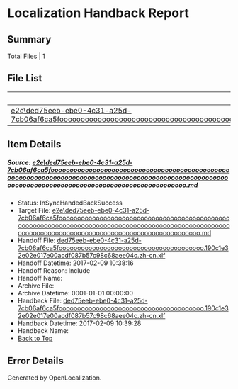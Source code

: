 # <a name='report-top'></a> Localization Handback Report

## Summary
 Total Files | 1

## File List
 Source File | Status | Details 
 ----------- | ------ | ------- 
 [e2e\ded75eeb-ebe0-4c31-a25d-7cb06af6ca5foooooooooooooooooooooooooooooooooooooooooooooooooooooooooooooooooooooooooooooooooooooooooooooooooooooooooooooooooooooooooooooooooooooooooooooooooooooooo.md](https://github.com/OpenLocalizationTestOrg/ol-test0/blob/0a52fb362ffe49f1c7fe4f8015b1db8c0ddeb585/e2e/ded75eeb-ebe0-4c31-a25d-7cb06af6ca5foooooooooooooooooooooooooooooooooooooooooooooooooooooooooooooooooooooooooooooooooooooooooooooooooooooooooooooooooooooooooooooooooooooooooooooooooooooooo.md) | InSyncHandedBackSuccess | [Details](#eec6d413cc12d11531d2e394224a145bae0b87291)

## Item Details
##### <a name='eec6d413cc12d11531d2e394224a145bae0b87291'></a> Source: [e2e\ded75eeb-ebe0-4c31-a25d-7cb06af6ca5foooooooooooooooooooooooooooooooooooooooooooooooooooooooooooooooooooooooooooooooooooooooooooooooooooooooooooooooooooooooooooooooooooooooooooooooooooooooo.md](https://github.com/OpenLocalizationTestOrg/ol-test0/blob/0a52fb362ffe49f1c7fe4f8015b1db8c0ddeb585/e2e/ded75eeb-ebe0-4c31-a25d-7cb06af6ca5foooooooooooooooooooooooooooooooooooooooooooooooooooooooooooooooooooooooooooooooooooooooooooooooooooooooooooooooooooooooooooooooooooooooooooooooooooooooo.md)
* Status: InSyncHandedBackSuccess
* Target File: [e2e\ded75eeb-ebe0-4c31-a25d-7cb06af6ca5foooooooooooooooooooooooooooooooooooooooooooooooooooooooooooooooooooooooooooooooooooooooooooooooooooooooooooooooooooooooooooooooooooooooooooooooooooooooo.md](https://github.com/OpenLocalizationTestOrg/ol-test0-zhcn/blob/6cee4d4704a53640f755ce9ca44b110701a0a7cd/e2e/ded75eeb-ebe0-4c31-a25d-7cb06af6ca5foooooooooooooooooooooooooooooooooooooooooooooooooooooooooooooooooooooooooooooooooooooooooooooooooooooooooooooooooooooooooooooooooooooooooooooooooooooooo.md)
* Handoff File: [ded75eeb-ebe0-4c31-a25d-7cb06af6ca5fooooooooooooooooooooooooooooooooooooooo.190c1e32e02e017e00acdf087b57c98c68aee04c.zh-cn.xlf](https://github.com/OpenLocalizationTestOrg/ol-test0-handoff/blob/5b1c9e4e4f23dff46d71390a94a1b229581ca731/ol-handoff/OpenLocalizationTestOrg/ol-test0-zhcn/shujia/ht/ded75eeb-ebe0-4c31-a25d-7cb06af6ca5fooooooooooooooooooooooooooooooooooooooo.190c1e32e02e017e00acdf087b57c98c68aee04c.zh-cn.xlf)
* Handoff Datetime: 2017-02-09 10:38:16
* Handoff Reason: Include
* Handoff Name: 
* Archive File: 
* Archive Datetime: 0001-01-01 00:00:00
* Handback File: [ded75eeb-ebe0-4c31-a25d-7cb06af6ca5fooooooooooooooooooooooooooooooooooooooo.190c1e32e02e017e00acdf087b57c98c68aee04c.zh-cn.xlf](https://github.com/OpenLocalizationTestOrg/ol-test0-handback/blob/afe72d3291cbc29e0fd2fbfab57253bd2bd1c15f/ol-handback/OpenLocalizationTestOrg/ol-test0-zhcn/shujia/ht/ded75eeb-ebe0-4c31-a25d-7cb06af6ca5fooooooooooooooooooooooooooooooooooooooo.190c1e32e02e017e00acdf087b57c98c68aee04c.zh-cn.xlf)
* Handback Datetime: 2017-02-09 10:39:28
* Handback Name: 
* [Back to Top](#report-top)


## Error Details

Generated by OpenLocalization.

